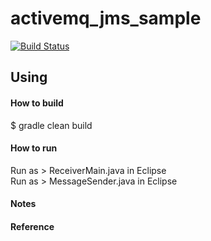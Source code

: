 # activemq_jms_sample

[![Build Status](https://travis-ci.org/minziappa/activemq_jms_sample.svg?branch=master)](https://travis-ci.org/minziappa/activemq_jms_sample.svg?branch=master)

Using
------------------
#### How to build
$ gradle clean build  

#### How to run
Run as > ReceiverMain.java in Eclipse  
Run as > MessageSender.java in Eclipse

#### Notes

#### Reference